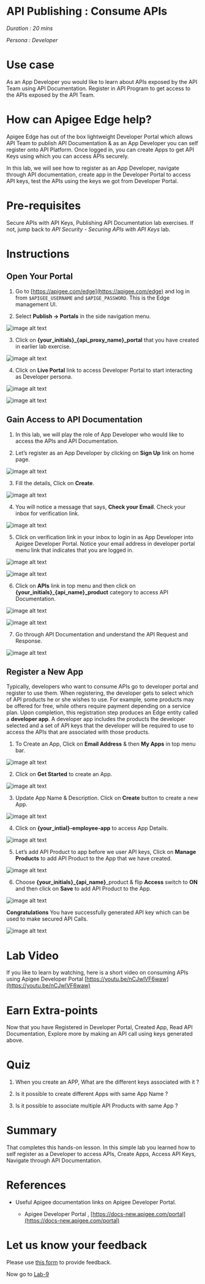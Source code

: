 # API Publishing : Consume APIs 

*Duration : 20 mins*

*Persona : Developer*

# Use case

As an App Developer you would like to learn about APIs exposed by the API Team using API Documentation. Register in API Program to get access to the APIs exposed by the API Team.

# How can Apigee Edge help?

Apigee Edge has out of the box lightweight Developer Portal which allows API Team to publish API Documentation & as an App Developer you can self register onto API Platform. Once logged in, you can create Apps to get API Keys using which you can access APIs securely.

In this lab, we will see how to register as an App Developer, navigate through API documentation, create app in the Developer Portal to access API keys, test the APIs using the keys we got from Developer Portal.

# Pre-requisites

Secure APIs with API Keys, Publishing API Documentation lab exercises. If not, jump back to *API Security - Securing APIs with API Keys* lab.

# Instructions

## Open Your Portal

1. Go to [https://apigee.com/edge](https://apigee.com/edge) and log in from `$APIGEE_USERNAME` and `$APIGE_PASSWORD`. This is the Edge management UI. 

2. Select **Publish → Portals** in the side navigation menu.

![image alt text](./media/image_0.png)

3. Click on **{your_initials}_{api_proxy_name}_portal** that you have created in earlier lab exercise.	

![image alt text](./media/image_1.png)

4. Click on **Live Portal** link to access Developer Portal to start interacting as Developer persona.

![image alt text](./media/image_2.png)

![image alt text](./media/image_3.png)

## Gain Access to API Documentation

1. In this lab, we will play the role of App Developer who would like to access the APIs and API Documentation.

2. Let’s register as an App Developer by clicking on **Sign Up** link on home page.

![image alt text](./media/image_4.png)

3. Fill the details, Click on **Create**.

![image alt text](./media/image_5.png)

4. You will notice a message that says, **Check your Email**. Check your inbox for verification link.

![image alt text](./media/image_6.png)

5. Click on verification link in your inbox to login in as App Developer into Apigee Developer Portal. Notice your email address in developer portal menu link that indicates that you are logged in.

![image alt text](./media/image_7.png)

![image alt text](./media/image_8.png)

6. Click on **APIs** link in top menu and then click on **{your_initials}_{api_name}_product** category to access API Documentation.

![image alt text](./media/image_9.png)

![image alt text](./media/image_10.png)

7. Go through API Documentation and understand the API Request and Response.

![image alt text](./media/image_11.png)

## Register a New App

Typically, developers who want to consume APIs go to developer portal and register to use them. When registering, the developer gets to select which of API products he or she wishes to use. For example, some products may be offered for free, while others require payment depending on a service plan. Upon completion, this registration step produces an Edge entity called a **developer app**. A developer app includes the products the developer selected and a set of API keys that the developer will be required to use to access the APIs that are associated with those products. 

1. To Create an App, Click on **Email Address** & then **My Apps** in top menu bar.

![image alt text](./media/image_12.png)

2. Click on **Get Started** to create an App.

![image alt text](./media/image_13.png)

3. Update App Name & Description. Click on **Create** button to create a new App.

![image alt text](./media/image_14.png)

4. Click on **{your_intial}-employee-app** to access App Details.

![image alt text](./media/image_15.png)

5. Let’s add API Product to app before we user API keys, Click on **Manage Products** to add API Product to the App that we have created.

![image alt text](./media/image_16.png)

6. Choose **{your_initials}_{api_name}**_product & flip **Access** switch to **ON** and then click on **Save** to add API Product to the App.

![image alt text](./media/image_17.png)

**Congratulations** You have successfully generated API key which can be used to make secured API Calls.

![image alt text](./media/image_18.png)

# Lab Video

If you like to learn by watching, here is a short video on consuming APIs using Apigee Developer Portal [https://youtu.be/nCJwlVF6waw](https://youtu.be/nCJwlVF6waw)

# Earn Extra-points

Now that you have Registered in Developer Portal, Created App, Read API Documentation, Explore more by making an API call using keys generated above.

# Quiz

1. When you create an APP, What are the different keys associated with it ?

2. Is it possible to create different Apps with same App Name ?

3. Is it possible to associate multiple API Products with same App ?

# Summary

That completes this hands-on lesson. In this simple lab you learned how to self register as a Developer to access APIs, Create Apps, Access API Keys, Navigate through API Documentation.

# References

* Useful Apigee documentation links on Apigee Developer Portal.

    * Apigee Developer Portal , [https://docs-new.apigee.com/portal](https://docs-new.apigee.com/portal)

# Let us know your feedback

Please use [this form](https://apigeespringone.page.link/partner-request-form) to provide feedback.

Now go to [Lab-9](https://github.com/apigee/devjam3/tree/master/Labs/Core/Lab%209%20API%20Analytics%20-%20Custom%20Reports)
